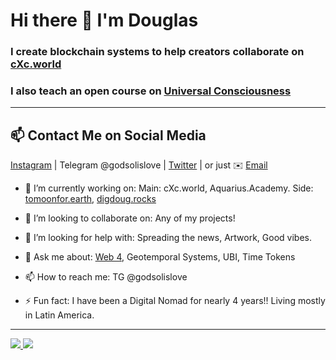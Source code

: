 # Hi there 👋 I'm Douglas

### I create blockchain systems to help creators collaborate on [cXc.world](https://music.cxc.world)

### I also teach an open course on [Universal Consciousness](https://aquarius.academy/learn/universal-consciousness-densities-dimensions-matrices-grids/)

___   

## 📫 Contact Me on Social Media

 [Instagram](https://instagram.com/iammonlove) | Telegram @godsolislove | [Twitter](https://twitter.com/dougbutner) | or just ✉️ [Email](mailto:douglas@cxc.world) 



- 🔭 I’m currently working on: Main: cXc.world, Aquarius.Academy. Side: [tomoonfor.earth](https://tomoonfor.earth), [digdoug.rocks](https://digdoug.rocks)
- 👯 I’m looking to collaborate on: Any of my projects!
- 🤔 I’m looking for help with: Spreading the news, Artwork, Good vibes.
- 💬 Ask me about: [Web 4](https://github.com/dougbutner/web-4), Geotemporal Systems, UBI, Time Tokens
- 📫 How to reach me: TG @godsolislove

- ⚡ Fun fact: I have been a Digital Nomad for nearly 4 years!! Living mostly in Latin America.



---

<div>
  <a href="/" align="left">
    <img src="https://github-readme-stats.vercel.app/api/top-langs/?username=dougbutner&text_color=586069&layout=compact&hide_border=true&bg_color=fff&title_color=0366d6&count_private=true&include_all_commits=true" />
  </a>

  <a href="/" align="right">
    <img src="https://github-readme-stats.vercel.app/api?username=dougbutner&count_private=true&show_icons=true&icon_color=222&title_color=0366d6&text_color=586069&bg_color=fff&hide=issues&hide_border=true&include_all_commits=true" />
  </a>
</div>


